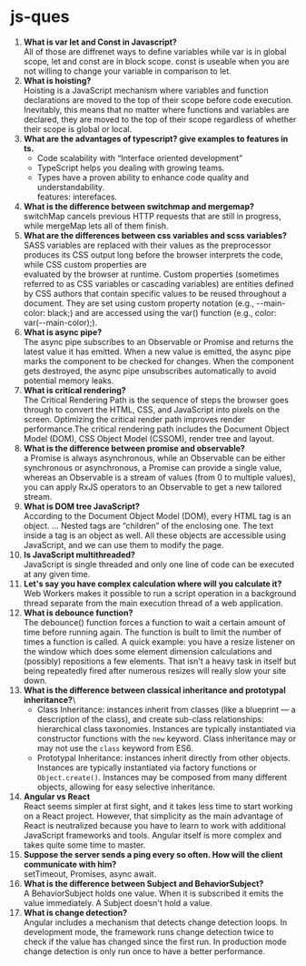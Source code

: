# js-ques

1) **What is var let and Const in Javascript?**\
   All of those are diffrenet ways to define variables while var is in global scope, let and const are in block scope. const is useable when you are not willing to change your
   variable in comparison to let.
2) **What is hoisting?**\
  Hoisting is a JavaScript mechanism where variables and function declarations are moved to the top of their scope before code execution. Inevitably, this means that no matter where functions and variables are declared, they are moved to the top of their scope regardless of whether their scope is global or local.
3) **What are the advantages of typescript? give examples to features in ts.**
   - Code scalability with “Interface oriented development”
   - TypeScript helps you dealing with growing teams.
   - Types have a proven ability to enhance code quality and understandability.\
   features: interefaces.
4) **What is the difference between switchmap and mergemap?**\
  switchMap cancels previous HTTP requests that are still in progress, while mergeMap lets all of them finish. 
5) **What are the differences between css variables and scss variables?**\
   SASS variables are replaced with their values as the preprocessor produces its CSS output long before the browser interprets the code, while CSS custom properties are  
   evaluated by the browser at runtime.
   Custom properties (sometimes referred to as CSS variables or cascading variables) are entities defined by CSS authors that contain specific values to be reused throughout a 
   document. They are set using custom property notation (e.g., --main-color: black;) and are accessed using the var() function (e.g., color: var(--main-color);).
6) **What is async pipe?**\
   The async pipe subscribes to an Observable or Promise and returns the latest value it has emitted. When a new value is emitted, the async pipe marks the component to be 
   checked for changes. When the component gets destroyed, the async pipe unsubscribes automatically to avoid potential memory leaks.
7) **What is critical rendering?**\
   The Critical Rendering Path is the sequence of steps the browser goes through to convert the HTML, CSS, and JavaScript into pixels on the screen. Optimizing the critical 
   render path improves render performance.The critical rendering path includes the Document Object Model (DOM), CSS Object Model (CSSOM), render tree and layout.
8) **What is the difference between promise and observable?**\
   a Promise is always asynchronous, while an Observable can be either synchronous or asynchronous, a Promise can provide a single value, whereas an Observable is a stream of 
   values (from 0 to multiple values), you can apply RxJS operators to an Observable to get a new tailored stream.
9) **What is DOM tree JavaScript?**\
   According to the Document Object Model (DOM), every HTML tag is an object. ... Nested tags are “children” of the enclosing one. The text inside a tag is an object as well. 
   All these objects are accessible using JavaScript, and we can use them to modify the page.
10) **Is JavaScript multithreaded?**\
    JavaScript is single threaded and only one line of code can be executed at any given time. 
11) **Let's say you have complex calculation where will you calculate it?**\
    Web Workers makes it possible to run a script operation in a background thread separate from the main execution thread of a web application.
12) **What is debounce function?**\
    The debounce() function forces a function to wait a certain amount of time before running again. The function is built to limit the number of times a function is called.
    A quick example:  you have a resize listener on the window which does some element dimension calculations and (possibly)  repositions a few elements.  That isn't a heavy 
    task in itself but being repeatedly fired after numerous resizes will really slow your site down.  
13) **What is the difference between classical inheritance and prototypal inheritance?**\
    - Class Inheritance: instances inherit from classes (like a blueprint — a description of the class), and create sub-class relationships: hierarchical class taxonomies.
      Instances are typically instantiated via constructor functions with the `new` keyword. Class inheritance may or may not use the `class` keyword from ES6.
    - Prototypal Inheritance: instances inherit directly from other objects. Instances are typically instantiated via factory functions or `Object.create()`. 
      Instances may be   composed from many different objects, allowing for easy selective inheritance.
14) **Angular vs React**\
     React seems simpler at first sight, and it takes less time to start working on a React project. However, that simplicity as the main advantage of React is neutralized 
     because you have to learn to work with additional JavaScript frameworks and tools. Angular itself is more complex and takes quite some time to master.
15) **Suppose the server sends a ping every so often. How will the client communicate with him?**\
    setTimeout, Promises, async await.
16) **What is the difference between Subject and BehaviorSubject?**\
    A BehaviorSubject holds one value. When it is subscribed it emits the value immediately. A Subject doesn't hold a value.
17) **What is change detection?**\
    Angular includes a mechanism that detects change detection loops. In development mode, the framework runs change detection twice to check if the value has changed since 
    the first run. In production mode change detection is only run once to have a better performance.
